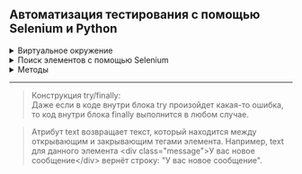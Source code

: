 ## Автоматизация тестирования с помощью Selenium и Python

<details>
<summary>Виртуальное окружение</summary>
  
Активировать:  
```
selenium_env\Scripts\activate.bat
```
Деактивировать:  
```
deactivate.bat
```
</details>

<details>
<summary>Поиск элементов с помощью Selenium</summary>
  
+ find_element(By.ID, value) — поиск по уникальному атрибуту id элемента;
+ find_element(By.CSS_SELECTOR, value) — поиск элемента с помощью правил на основе CSS;
+ find_element(By.XPATH, value) — поиск с помощью языка запросов XPath;
+ find_element(By.NAME, value) — поиск по атрибуту name элемента;
+ find_element(By.TAG_NAME, value) — поиск элемента по названию тега элемента;
+ find_element(By.CLASS_NAME, value) — поиск по значению атрибута class;
+ find_element(By.LINK_TEXT, value) — поиск ссылки на странице по полному совпадению;
+ find_element(By.PARTIAL_LINK_TEXT, value) — поиск ссылки на странице, если текст селектора совпадает с любой частью текста ссылки.
</details>

<details>
<summary>Методы</summary>
  
Открыть веб-страницу в браузере
```
driver.get()
```
Закрыть текущее окно браузера  
```
browser.close()
```
Закрыть все окна, вкладки и процессы вебдрайвера, запущенные во время тестовой сессии
```
browser.quit()
```
Cнять/поставить галочку в элементе типа checkbox или выбрать опцию из группы radiobuttons, надо указать WebDriver метод поиска элемента и выполнить для найденного элемента метод click() 
```
option1 = browser.find_element(By.CSS_SELECTOR, "[value='python']")
option1.click()
```
Vожно также отметить нужный пункт с помощью WebDriver, выполнив метод click() на элементе label  
```
option1 = browser.find_element(By.CSS_SELECTOR, "[for='java']")
option1.click()
```
</details>

---


> Конструкция try/finally:  
> Даже если в коде внутри блока try произойдет какая-то ошибка, то код внутри блока finally выполнится в любом случае.


> Атрибут text возвращает текст, который находится между открывающим и закрывающим тегами элемента. Например, text для данного элемента \<div class="message">У вас новое сообщение\</div> вернёт строку: "У вас новое сообщение".

